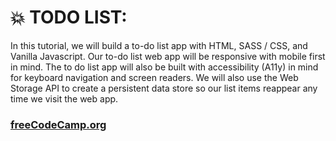 #  :boom: TODO LIST:
In this tutorial, we will build a to-do list app with HTML, SASS / CSS, and Vanilla Javascript. Our to-do list web app will be responsive with mobile first in mind. The to do list app will also be built with accessibility (A11y) in mind for keyboard navigation and screen readers. We will also use the Web Storage API to create a persistent data store so our list items reappear any time we visit the web app.
### [freeCodeCamp.org](https://www.youtube.com/channel/UC8butISFwT-Wl7EV0hUK0BQ)
